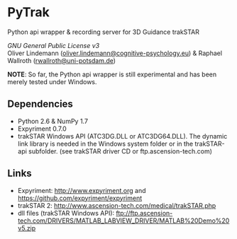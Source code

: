 PyTrak
======

Python api wrapper & recording server for 3D Guidance trakSTAR

*GNU General Public License v3*  
Oliver Lindemann (oliver.lindemann@cognitive-psychology.eu) & Raphael Wallroth (rwallroth@uni-potsdam.de)

**NOTE**: So far, the Python api wrapper is still experimental and has been merely tested under Windows.

Dependencies
------------
* Python 2.6 & NumPy 1.7
* Expyriment 0.7.0
* trakSTAR Windows API (ATC3DG.DLL or ATC3DG64.DLL). The dynamic link library is needed in the Windows 
  system folder or in the trakSTAR-api subfolder. (see trakSTAR driver CD or ftp.ascension-tech.com)

Links
-----
* Expyriment: http://www.expyriment.org and https://github.com/expyriment/expyriment
* trakSTAR 2: http://www.ascension-tech.com/medical/trakSTAR.php
* dll files (trakSTAR Windows API): ftp://ftp.ascension-tech.com/DRIVERS/MATLAB_LABVIEW_DRIVER/MATLAB%20Demo%20v5.zip
